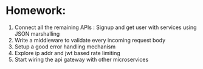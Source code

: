 # Homework:

1. Connect all the remaining APIs : Signup and get user with services using JSON marshalling
2. Write a middleware to validate every incoming request body
3. Setup a good error handling mechanism
4. Explore ip addr and jwt based rate limiting
5. Start wiring the api gateway with other microservices